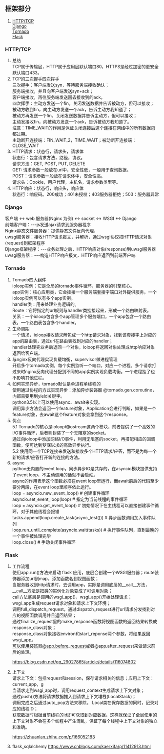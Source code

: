 ## 框架部分

1. [HTTP/TCP](/docs/framework.md#HTTP/TCP)  
   [Django](/docs/framework.md#Django)  
   [Tornado](/docs/framework.md#Tornado)  
   [Flask](/docs/framework.md#Flask)

### HTTP/TCP

1. 总结  
   TCP属于传输层，HTTP属于应用层默认端口80，HTTPS是经过加密的更安全默认端口433。
2. TCP的三次握手四次挥手  
   三次握手：客户端发送syn，等待服务端接收确认；  
   服务端接收，并且向客户端发送syn+ack；  
   客户端接收，再往服务端发送回去接收到的ack。  
   四次挥手：主动方发送一个fin，关闭发送数据并告诉被动方，但可以接收；  
   被动方收到fin，向主动方发送一个ack，告诉主动方我知道了；  
   被动方再发送一个fin，关闭发送数据并告诉主动方，但可以接收；  
   主动发接收fin，向被动方发送一个ack，告诉被动方我知道了。  
   注意：TIME_WAIT的作用是保证关闭连接后这个连接在网络中的所有数据包都过期。  
   主动断开连接端：FIN_WAIT_2，TIME_WAIT；被动断开连接端：CLOSE_WAIT
3. HTTP请求：状态行，请求头，请求体  
   状态行：包含请求方法，路径，协议。  
   请求方法：GET, POST, PUT, DELETE  
   GET: 请求参数一般放在url中，安全性低，一般用于查询数据。  
   POST：请求参数一般放在请求体中，安全性高。  
   请求头：Cookie，用户代理，主机名，请求参数类型等。
4. HTTP响应：状态行，响应头，响应体  
   状态行：响应码。200成功；401未授权；403服务器拒绝；503：服务器异常

### Django

客户端 <-> web 服务器(Nginx 为例) <-> socket <-> WSGI <-> Django  
前端客户端：---js发送ajax请求到服务器程序  
Nginx静态文件服务器：提供静态文件反向代理，  
uwsgi服务器：接收HTTP请求报文，并解析，通过wsgi协议把HTTP请求对象(request)到框架程序  
Django框架程序：---业务处理之后，HTTP响应对象(response)到uwsgi服务器  
uwsgi服务器：---构造HTTP响应报文，HTTP响应返回到前端客户端

### Tornado

1. Tornado四大组件  
   ioloop实例：它是全局的tornado事件循环，服务器的引擎核心。  
   app实例：核心应用类，它会挂接一个服务端套接字端口对外提供服务，一个ioloop实例可以有多个app实例。  
   handler类：用来处理业务逻辑的。  
   Route：它将指定的url规则与handler类挂接起来，形成一个路由映射表。  
   关系：一个ioloop包含多个app管理多个服务端口，一个app包含一个路由表，一个路由表包含多个handler。
2. 生命周期  
   一个请求，ioloop接收请求解包成一个http请求对象，找到该套接字上对应的app的路由表，通过url在路由表找到对应的handler；  
   handler处理完业务后返回一个对象，ioloop将返回对象处理成http响应对象返回给客户端。
3. 与nginx反向代理实现负载均衡，supervisor做进程管理  
   开启多个tornado实例，每个实例监听一个端口，对应一个进程。多个请求打过来时nginx反向代理分配到不同的app实例实现负载均衡。一个进程挂了也不影响其他进程。
4. 如何实现异步，tornado默认是单进程单线程的  
   使用通过协程的方式实现异步：添加异步装饰器 @tornado.gen.coroutine，内部需要用到yield关键字。  
   python3.5以上可以使用async、await来实现。  
   调用异步方法会返回一个feature对象，Application会进行判断，如果是一个feature对象，去await这个feature对象会拿到这个response。
5. 优点  
   5.1 Tornado的核心是ioloop和iostream这两个模块，前者提供了一个高效的I/O事件循环，后者则封装了一个无阻塞的socket。  
   通过向ioloop中添加网络I/O事件，利用无阻塞的socket，再搭配相应的回调函数，便可达到梦寐以求的高效异步执行。  
   5.2 使用同一个TCP连接来发送和接收多个HTTP请求/应答，而不是为每一个新的请求/应答打开新的连接的方法。
6. async  
   python无内置的event loop，同步异步IO是共存的，在asyncio模块提供支持了event loop，不主动调用的话就不会启动。  
   async的作用表示这个函数必须在event loop里运行，而await前后的代码至少要分两段，在event loop里顺序依此运行。  
   loop = asyncio.new_event_loop()  # 创建事件循环  
   asyncio.set_event_loop(loop)  # 指定为当前线程的事件循环  
   loop = asyncio.get_event_loop()  # 初始情况下在主线程可以直接创建事件循环，对于其他线程会报错  
   tasks.append(loop.create_task(async_test()))  # 异步函数调用加入事件队列  
   loop.run_until_complete(asyncio.wait(tasks))  # 执行事件队列，直到最晚的一个事件被处理完毕  
   loop.close()  # 手动关闭事件循环

### Flask

1. 工作流程  
   使用app.run()方法来启动 flask 应用，底层会创建一个WSGI服务器；route装饰器添加url到map，添加函数名到视图函数；  
   当服务器收到http请求时，去调用app，实际是调用底层的__call__方法，__call__方法是把类的实例化对象变成了可调用对象；  
   call方法底层是调用的wsgi_app()，wsgi_app()开始处理请求；  
   wsgi_app生成request请求对象和请求上下文环境；  
   调用full_dispatch_request，通过dispatch_request进行url请求分发找到对应的视图函数调用并且返回结果；  
   通过finalize_request里的make_response函数将视图函数的返回结果转换成response_class对象；  
   response_class对象接收environ和start_reponse两个参数，将结果返回wsgi_app。  
   可以使用装饰器@app.before_request或者@app.after_request来做请求前后的处理。

   https://blog.csdn.net/qq_29027865/article/details/116074802

2. 上下文  
   请求上下文：包括request和session，保存请求相关的信息；应用上下文：current_app，g  
   当请求走到wsgi_app时，调用request_context生成请求上下文对象；  
   通过push()方法将请求数据推入到请求上下文堆栈(LocalStack)；  
   调用完成之后通过auto_pop方法来移除。 Local类在保存数据的同时，记录对应的线程ID；  
   获取数据时根据当前线程的id即可获取到对应数据，这样就保证了全局使用的上下文对象不会在多个线程中产生混乱，保证了每个线程中上下文对象的独立和准确。

   https://zhuanlan.zhihu.com/p/166052183

3. flask_sqlalchemy
   https://www.cnblogs.com/kaerxifa/p/11412913.html